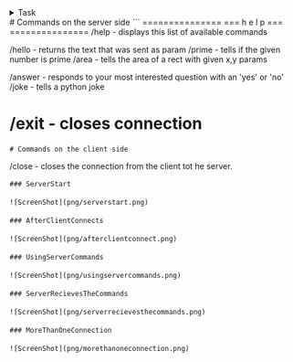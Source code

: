 <details>
<summary>Task</summary>

## TCP

Elaborarea unei aplicații Client - Server cu scopul studierii
protocolului de la nivelul de transport - TCP.

### Prerequisites

- VCS (Version Control System) Git - vezi [info din procesul de susținere](submission-process.md);
- Limbajul de programare: nu este restricționat. Însă să recomandă un limbaj dinamic cu REPL*.
- Cunoștințe despre: [modelul OSI](https://en.wikipedia.org/wiki/OSI_model), IP

Note:
- Informație despre git și linkuri utile găsești în [procesul de sustinere](submission-process.md);

### Obiective

- Studierea nivelului de transport în rețea și TCP/IP;
- Studierea BSD sockets API;
- Elaborarea unei aplicații client-server.

### Sarcina de bază (5 - 7)

Primul pas logic este să studiați interfața oferită de limbaj 
pentru lucru cu [BSD sockets](http://en.wikipedia.org/wiki/Bsd_sockets).

Scopul este să implementați o aplicație [client-server](https://en.wikipedia.org/wiki/Client%E2%80%93server_model), deci 
următorul pas este stabilirea protocolului de comunicare între 
client și server.

#### Formatul mesajelor
Pentru a ușura acest proces, se stabilește următorul format al mesajelor:
- Comenzile de la client încep cu `/`
- Numele comenzii poate conține `A-Za-z0-9_`
  **De exemplu:** `/help`
- Daca comanda acceptă parametri, atunci după comanda urmeaza spațiu si restul datelor.
  **Exemplu:** `/hello John`
- Dacă serverul primește o comandă invalidă - se răspunde cu un mesaj informativ.

##### Protocolul de comunicare
Aceasta și este prima sarcină - să descrieți protocolul de comunicare între client și server.
Acest document trebuie păstrat în repozitoriu și inclus în raport.
Documentul trebuie să fie plain-text, se recomandă utilizarea [markdown](https://guides.github.com/features/mastering-markdown/).

Documentul cu specificația protocolului trebuie să conțină:
- Formatul mesajelor
- Comenzile suportate de server
- Exemple de răspuns la fiecare comandă

#### Comenzile acceptate de server
**Comenzile obligatorii care trebuie să le implementeze serverul:**
- `/help` - răspunde cu o listă a comenzilor suportate și o descriere a fiecărei comenzi;
- `/hello Text` - raspunde cu textul care a fost expediat ca paremetru<
- alte 3 comenzi cu funcțional diferit (e.g. timpul curent, generator de cifre, flip the coin etc)

#### Cerințe pentru sistem
Cerințele de bază pentru aplicație sunt:
- O aplicație client care se conectează la server și permite transmiterea comenzilor;
  - Comenzile sunt introduse de utilizator de la tastatură;
  - Răspunsul primit de la server este afișat utilizatorului.
- O aplicație server care:
  - Acceptă conexiunea de la client la un careva port;
  - Primește comenzile de la client;
  - Transmite un răspuns clientului.

**Constrîngeri:**
- Să se utilizeze **doar** interfața BSD sockets oferită de limbaj/platformă.

#### Exemple

Mai jos găsiți exemple de client și server simple implementate în Python (CPython) 3.
În calitate de client, la fel poate fi utilizat și telnet pentru testare.
Atît clientul, cît și serverul pot fi aplicații simple fără GUI.

- [Exemplu de server în Python](examples/lab5_server.py)
- [Exemplu de client în Python](examples/lab5_client.py)

### Sarcini adiționale (+1 pentru fiecare sarcină)

- Să se implementeze **procesarea concurentă** a mesajelor de la clienți de către server.
  Serverul trebuie să fie capabil să proceseze concurent conexiunile de la mai mulți clienți.
  - Alternativă: Descrieți succint 2 modalități de procesare concurentă a conexiunilor multiple.
    Comparați acele 2 metode și descrieți avantajele/dezavantajele.
    În cazul unei analize complete, **implementarea procesării concurente nu este obligatorie**.
- Dacă serverul primește o comandă invalidă, însă există o altă [comandă similară](https://en.wikipedia.org/wiki/Levenshtein_distance) cu cea invalidă, 
  serverul trebuie să returneze un mesaj care informează despre acea comandă alternativă validă.
  
  E.g. 
  ```
  >>> /hell
  <<< Ouch! "/hell" is an invalid command. Did you mean "/hello <param>"?
  ```
- Dacă serverul primește o comandă specifică, el trebuie să transmită clientului un oarecare fișier (imagine, text file, pdf etc).
  Clientul trebuie să salveze acest fișierul primit (păstrând extensia) și să afișeze calea absolută la locația salvată, sau să deschidă 
  fișierul în previewer-ul suportat de OS.
  
</details>
# Commands on the server side
```
===============
=== h e l p ===
===============
/help - displays this list of available commands

/hello <text> - returns the text that was sent as param
/prime <int> - tells if the given number is prime
/area <int> <int> - tells the area of a rect with given x,y params

/answer - responds to your most interested question with an 'yes' or 'no' 
/joke - tells a python joke

/exit - closes connection
===============
```
# Commands on the client side
```
/close - closes the connection from the client tot he server.
```
### ServerStart

![ScreenShot](png/serverstart.png)
 
### AfterClientConnects
 
![ScreenShot](png/afterclientconnect.png)
 
### UsingServerCommands
 
![ScreenShot](png/usingservercommands.png)
 
### ServerRecievesTheCommands
 
![ScreenShot](png/serverrecievesthecommands.png)
 
### MoreThanOneConnection
 
![ScreenShot](png/morethanoneconnection.png)
  